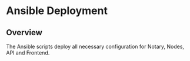 # Ansible Deployment

## Overview

The Ansible scripts deploy all necessary configuration for Notary, Nodes, API and Frontend.
